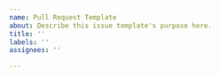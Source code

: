 ```yaml
---
name: Pull Request Template
about: Describe this issue template's purpose here.
title: ''
labels: ''
assignees: ''

---
```



